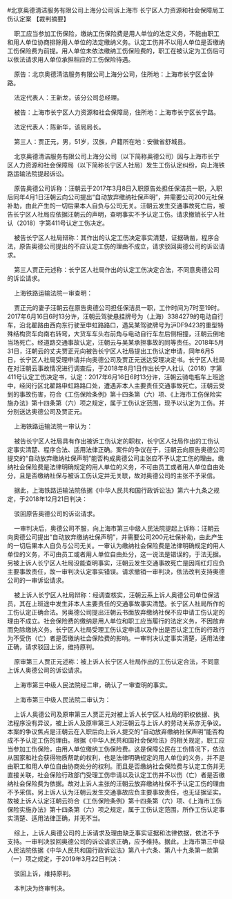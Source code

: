 #北京奥德清洁服务有限公司上海分公司诉上海市 长宁区人力资源和社会保障局工伤认定案 
【裁判摘要】

    职工应当参加工伤保险，缴纳工伤保险费是用人单位的法定义务，不能由职工和用人单位协商排除用人单位的法定缴纳义务。认定工伤并不以用人单位是否缴纳工伤保险费为前提。用人单位未依法缴纳工伤保险费的，职工在被认定为工伤后可以依法请求用人单位承担相应的工伤保险待遇。



    原告：北京奥德清洁服务有限公司上海分公司，住所地：上海市长宁区金钟路。

    法定代表人：王新龙，该分公司总经理。

    被告：上海市长宁区人力资源和社会保障局，住所地：上海市长宁区长宁路。

    法定代表人：陈新华，该局局长。

    第三人：贾正元，男，51岁，汉族，户籍所在地：安徽省舒城县。

    北京奥德清洁服务有限公司上海分公司（以下简称奥德公司）因与上海市长宁区人力资源和社会保障局（以下简称长宁区人社局）发生工伤认定纠纷，向上海铁路运输法院提起诉讼。

    原告奥德公司诉称：汪朝云于2017年3月8日入职原告处担任保洁员一职，入职后同年4月1日汪朝云向公司提出“自动放弃缴纳社保声明”，并需要公司200元社保补助，由此产生的一切后果本人自负与公司无关。汪朝云发生交通事故死亡后，被告长宁区人社局应依据汪朝云的声明，查明事实不予认定工伤。请求撤销长宁人社认（2018）字第411号认定工伤决定。

    被告长宁区人社局辩称：其作出的认定工伤决定事实清楚，证据确凿，程序合法，原告奥德公司提出的不应认定工伤的理由不成立，请求驳回奥德公司的诉讼请求。

    第三人贾正元述称：长宁区人社局作出的认定工伤决定合法，不同意奥德公司的诉讼请求。

    上海铁路运输法院一审查明：

    贾正元的妻子汪朝云在原告奥德公司担任保洁员一职，工作时间为7时至19时。2017年6月16日6时13分许，汪朝云驾驶悬挂牌号为（上海）3384279的电动自行车，沿北翟路由西向东行驶至申虹路路口，遇吴某驾驶牌号为沪DF9423的重型特殊结构货车向南右转弯，大货车车头右前角与电动自行车左后侧相撞，汪朝云倒地当场死亡。经道路交通事故认定，汪朝云与吴某承担事故的同等责任。2018年5月31日，汪朝云的丈夫贾正元向被告长宁区人社局提出工伤认定申请，同年6月5日，长宁区人社局受理申请并向奥德公司及贾正元送达受理决定书。长宁区人社局在对汪朝云事故情况进行调查后，于2018年8月1日作出长宁人社认（2018）字第411号认定工伤决定书，认定：2017年6月16日6时13分许，汪朝云骑电瓶车上班途中，经闵行区北翟路申虹路路口处，遭遇非本人主要责任交通事故死亡。汪朝云受到的事故伤害，符合《工伤保险条例》第十四条第（六）项、《上海市工伤保险实施办法》第十四条第（六）项之规定，属于工伤认定范围，现予以认定为工伤。并分别送达奥德公司及贾正元。

    上海铁路运输法院一审认为：

    被告长宁区人社局具有作出被诉工伤认定的职权，长宁区人社局作出的工伤认定事实清楚、程序合法、适用法律正确。案件的争议在于，汪朝云向原告奥德公司提交的“自动放弃缴纳社保声明”能否构成奥德公司主张应不予认定工伤的理由。缴纳社会保险费是法律明确规定的用人单位的义务，不可由员工或者用人单位自由处分，且是否缴纳社保与被诉工伤认定并无关联，故对奥德公司的主张不予采信。

    据此，上海铁路运输法院依据《中华人民共和国行政诉讼法》第六十九条之规定，于2018年12月21日判决：

    驳回原告奥德公司的诉讼请求。

    一审判决后，奥德公司不服，向上海市第三中级人民法院提起上诉称：汪朝云向奥德公司提出“自动放弃缴纳社保声明”，并需要公司200元社保补助，由此产生的一切后果本人自负与公司无关。一审认为缴纳社会保险费是法律明确规定的用人单位的义务，不可由员工或者用人单位自由处分，这一说法是错误的，于法无据。另被上诉人长宁区人社局没能查明事实，汪朝云发生交通事故死亡是因闯红灯应负主要事故责任，故一审判决认定事实错误。请求撤销一审判决，依法改判支持奥德公司的一审诉讼请求。

    被上诉人长宁区人社局辩称：经调查核实，汪朝云系上诉人奥德公司单位保洁员，其在上班途中发生非本人主要责任的交通事故事实清楚。长宁区人社局所作的工伤认定正确合法。另奥德公司提出汪朝云书面放弃缴纳社保不应申请工伤认定的理由不成立。社会保险费的缴纳是用人单位和职工应当履行的法定义务，不因放弃而免除缴纳义务。长宁区人社局受理工伤认定申请以及作出是否认定工伤的行政行为不受伤（亡）者是否缴纳社会保险费的影响。一审判决认定事实清楚，适用法律正确，请求驳回上诉，维持原判。

    原审第三人贾正元述称：被上诉人长宁区人社局作出的工伤认定合法，不同意上诉人奥德公司的诉讼请求。

    上海市第三中级人民法院经二审，确认了一审查明的事实。

    上海市第三中级人民法院二审认为：

    上诉人奥德公司及原审第三人贾正元对被上诉人长宁区人社局的职权依据、执法程序没有异议，被上诉人及原审第三人对汪朝云与上诉人的劳动关系亦无争议。本案的争议焦点是汪朝云在入职后向上诉人提交的“自动放弃缴纳社保声明”能否构成不予认定工伤的理由。根据《中华人民共和国社会保险法》的相关规定，职工应当参加工伤保险，由用人单位缴纳工伤保险费。这是保障公民在工伤情况下，依法从国家和社会获得物质帮助的权利，也是法律明确规定的用人单位的义务，并不是由职工和用人单位自由协商处分的权利。而且是否缴纳社会保险费与认定工伤并无直接关联，社会保险行政部门受理工伤申请以及认定工伤并不以伤（亡）者是否缴纳社会保险费为依据。故对上诉人主张的汪朝云放弃缴纳社保不予认定工伤的理由不予采信。另上诉人认为汪朝云发生交通事故应负主要事故责任，也无证据证实。故被上诉人认定汪朝云符合《工伤保险条例》第十四条第（六）项、《上海市工伤保险实施办法》第十四条第（六）项之规定，属于工伤认定范围，所作工伤认定事实清楚、适用法律正确，并无不当。

    综上，上诉人奥德公司的上诉请求及理由缺乏事实证据和法律依据，依法不予支持。一审判决驳回奥德公司的诉讼请求正确，应予维持。据此，上海市第三中级人民法院依据《中华人民共和国行政诉讼法》第八十六条、第八十九条第一款第（一）项之规定，于2019年3月22日判决：

    驳回上诉，维持原判。

    本判决为终审判决。




